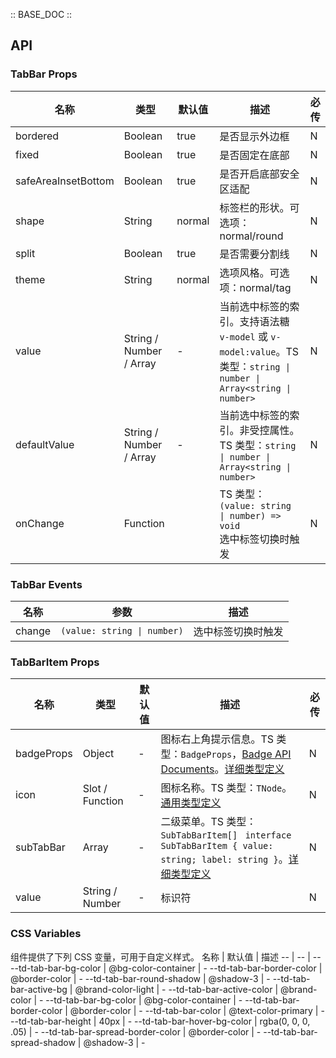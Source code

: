 :: BASE_DOC ::

## API

### TabBar Props

名称 | 类型 | 默认值 | 描述 | 必传
-- | -- | -- | -- | --
bordered | Boolean | true | 是否显示外边框 | N
fixed | Boolean | true | 是否固定在底部 | N
safeAreaInsetBottom | Boolean | true | 是否开启底部安全区适配 | N
shape | String | normal | 标签栏的形状。可选项：normal/round | N
split | Boolean | true | 是否需要分割线 | N
theme | String | normal | 选项风格。可选项：normal/tag | N
value | String / Number / Array | - | 当前选中标签的索引。支持语法糖 `v-model` 或 `v-model:value`。TS 类型：`string \| number \| Array<string \| number>` | N
defaultValue | String / Number / Array | - | 当前选中标签的索引。非受控属性。TS 类型：`string \| number \| Array<string \| number>` | N
onChange | Function |  | TS 类型：`(value: string \| number) => void`<br/>选中标签切换时触发 | N

### TabBar Events

名称 | 参数 | 描述
-- | -- | --
change | `(value: string \| number)` | 选中标签切换时触发


### TabBarItem Props

名称 | 类型 | 默认值 | 描述 | 必传
-- | -- | -- | -- | --
badgeProps | Object | - | 图标右上角提示信息。TS 类型：`BadgeProps`，[Badge API Documents](./badge?tab=api)。[详细类型定义](https://github.com/Tencent/tdesign-mobile-vue/tree/develop/src/tab-bar/type.ts) | N
icon | Slot / Function | - | 图标名称。TS 类型：`TNode`。[通用类型定义](https://github.com/Tencent/tdesign-mobile-vue/blob/develop/src/common.ts) | N
subTabBar | Array | - | 二级菜单。TS 类型：`SubTabBarItem[] ` `interface SubTabBarItem { value: string; label: string }`。[详细类型定义](https://github.com/Tencent/tdesign-mobile-vue/tree/develop/src/tab-bar/type.ts) | N
value | String / Number | - | 标识符 | N

### CSS Variables

组件提供了下列 CSS 变量，可用于自定义样式。
名称 | 默认值 | 描述 
-- | -- | --
--td-tab-bar-bg-color | @bg-color-container | - 
--td-tab-bar-border-color | @border-color | - 
--td-tab-bar-round-shadow | @shadow-3 | - 
--td-tab-bar-active-bg | @brand-color-light | - 
--td-tab-bar-active-color | @brand-color | - 
--td-tab-bar-bg-color | @bg-color-container | - 
--td-tab-bar-border-color | @border-color | - 
--td-tab-bar-color | @text-color-primary | - 
--td-tab-bar-height | 40px | - 
--td-tab-bar-hover-bg-color | rgba(0, 0, 0, .05) | - 
--td-tab-bar-spread-border-color | @border-color | - 
--td-tab-bar-spread-shadow | @shadow-3 | - 
